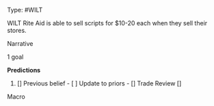 Type: #WILT 

WILT
Rite Aid is able to sell scripts for $10-20 each when they sell their stores. 

Narrative

1 goal


**Predictions**

1) []
Previous belief - 
[ ]
Update to priors - 
[]
Trade Review
[]





Macro

